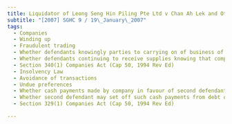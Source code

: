 ```yaml
---
title: Liquidator of Leong Seng Hin Piling Pte Ltd v Chan Ah Lek and Others 
subtitle: "[2007] SGHC 9 / 19\_January\_2007"
tags:
  - Companies
  - Winding up
  - Fraudulent trading
  - Whether defendants knowingly parties to carrying on of business of company with intent to defraud creditors
  - Whether defendants continuing to receive supplies knowing that company could not pay for them
  - Section 340(1) Companies Act (Cap 50, 1994 Rev Ed)
  - Insolvency Law
  - Avoidance of transactions
  - Undue preferences
  - Whether cash payments made by company in favour of second defendant amounting to undue preferences
  - Whether second defendant may set off such cash payments from debt owed to him by company
  - Section 329(1) Companies Act (Cap 50, 1994 Rev Ed)

---
```


